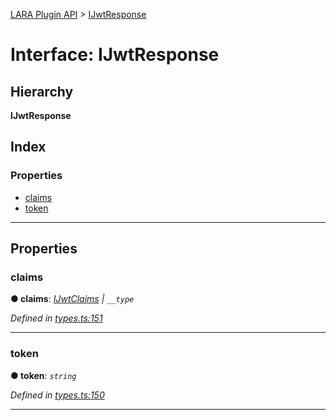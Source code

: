 [LARA Plugin API](../README.md) > [IJwtResponse](../interfaces/ijwtresponse.md)

# Interface: IJwtResponse

## Hierarchy

**IJwtResponse**

## Index

### Properties

* [claims](ijwtresponse.md#claims)
* [token](ijwtresponse.md#token)

---

## Properties

<a id="claims"></a>

###  claims

**● claims**: *[IJwtClaims](ijwtclaims.md) \| `__type`*

*Defined in [types.ts:151](../../../lara-typescript/src/plugin-api/types.ts#L151)*

___
<a id="token"></a>

###  token

**● token**: *`string`*

*Defined in [types.ts:150](../../../lara-typescript/src/plugin-api/types.ts#L150)*

___

